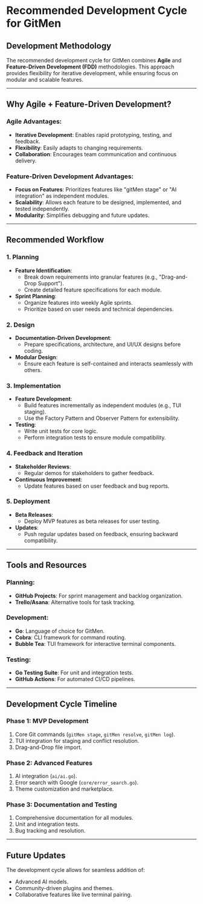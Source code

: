 # Recommended Development Cycle for GitMen

## Development Methodology

The recommended development cycle for GitMen combines **Agile** and **Feature-Driven Development (FDD)** methodologies. This approach provides flexibility for iterative development, while ensuring focus on modular and scalable features.

---

## Why Agile + Feature-Driven Development?

### Agile Advantages:
- **Iterative Development**: Enables rapid prototyping, testing, and feedback.
- **Flexibility**: Easily adapts to changing requirements.
- **Collaboration**: Encourages team communication and continuous delivery.

### Feature-Driven Development Advantages:
- **Focus on Features**: Prioritizes features like "gitMen stage" or "AI integration" as independent modules.
- **Scalability**: Allows each feature to be designed, implemented, and tested independently.
- **Modularity**: Simplifies debugging and future updates.

---

## Recommended Workflow

### 1. Planning
- **Feature Identification**: 
  - Break down requirements into granular features (e.g., "Drag-and-Drop Support").
  - Create detailed feature specifications for each module.
- **Sprint Planning**:
  - Organize features into weekly Agile sprints.
  - Prioritize based on user needs and technical dependencies.

### 2. Design
- **Documentation-Driven Development**:
  - Prepare specifications, architecture, and UI/UX designs before coding.
- **Modular Design**:
  - Ensure each feature is self-contained and interacts seamlessly with others.

### 3. Implementation
- **Feature Development**:
  - Build features incrementally as independent modules (e.g., TUI staging).
  - Use the Factory Pattern and Observer Pattern for extensibility.
- **Testing**:
  - Write unit tests for core logic.
  - Perform integration tests to ensure module compatibility.

### 4. Feedback and Iteration
- **Stakeholder Reviews**:
  - Regular demos for stakeholders to gather feedback.
- **Continuous Improvement**:
  - Update features based on user feedback and bug reports.

### 5. Deployment
- **Beta Releases**:
  - Deploy MVP features as beta releases for user testing.
- **Updates**:
  - Push regular updates based on feedback, ensuring backward compatibility.

---

## Tools and Resources

### Planning:
- **GitHub Projects**: For sprint management and backlog organization.
- **Trello/Asana**: Alternative tools for task tracking.

### Development:
- **Go**: Language of choice for GitMen.
- **Cobra**: CLI framework for command routing.
- **Bubble Tea**: TUI framework for interactive terminal components.

### Testing:
- **Go Testing Suite**: For unit and integration tests.
- **GitHub Actions**: For automated CI/CD pipelines.

---

## Development Cycle Timeline

### Phase 1: MVP Development
1. Core Git commands (`gitMen stage`, `gitMen resolve`, `gitMen log`).
2. TUI integration for staging and conflict resolution.
3. Drag-and-Drop file import.

### Phase 2: Advanced Features
1. AI integration (`ai/ai.go`).
2. Error search with Google (`core/error_search.go`).
3. Theme customization and marketplace.

### Phase 3: Documentation and Testing
1. Comprehensive documentation for all modules.
2. Unit and integration tests.
3. Bug tracking and resolution.

---

## Future Updates
The development cycle allows for seamless addition of:
- Advanced AI models.
- Community-driven plugins and themes.
- Collaborative features like live terminal pairing.
